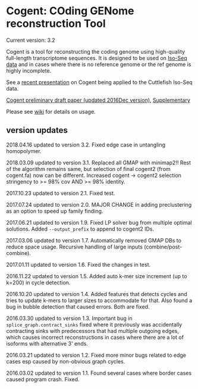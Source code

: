 # Cogent: COding GENome reconstruction Tool

Current version: 3.2

Cogent is a tool for reconstructing the coding genome using high-quality full-length transcriptome sequences. It is designed to be used on [Iso-Seq data](https://github.com/PacificBiosciences/cDNA_primer/wiki) and in cases where there is no reference genome or the ref genome is highly incomplete. 

See a [recent presentation](https://www.dropbox.com/s/mn6hwhguh0pqceu/20160106_Cogent_developers_conference_slides_Cuttlefish.pdf?dl=0) on Cogent being applied to the Cuttlefish Iso-Seq data. 

[Cogent preliminary draft paper (updated 2016Dec version)](https://www.dropbox.com/s/kz0gi7qg0w82k9a/20161026_Cogent_manuscript_forGitHub.pdf?dl=0), [Supplementary](https://www.dropbox.com/s/37412o8glvnfhf9/20161026_Cogent_ManuscriptPlusSupplement_forGitHub.pdf?dl=0)

Please see [wiki](https://github.com/Magdoll/Cogent/wiki) for details on usage.


## version updates

2018.04.16 updated to version 3.2. Fixed edge case in untangling homopolymer.

2018.03.09 updated to version 3.1. Replaced all GMAP with minimap2!! Rest of the algorithm remains same, but selection of final cogent2 (from cogent.fa) now can be different. Increased cogent -> cogent2 selection stringency to >= 98% cov AND >= 98% identity.

2017.10.23 updated to version 2.1. Fixed test. 

2017.07.24 updated to version 2.0. MAJOR CHANGE in adding preclustering as an option to speed up family finding.

2017.06.21 updated to version 1.9. Fixed LP solver bug from multiple optimal solutions. Added `--output_prefix` to append to cogent2 IDs. 

2017.03.06  updated to version 1.7. Automatically removed GMAP DBs to reduce space usage. Recursive handling of large inputs (combine/post-combine).

2017.01.11  updated to version 1.6. Fixed the changes in test.

2016.11.22  updated to version 1.5. Added auto k-mer size increment (up to k=200) in cycle detection.

2016.10.20  updated to version 1.4. Added features that detects cycles and tries to update k-mers to larger sizes to accommodate for that. Also found a bug in bubble detection that caused errors. Both are fixed.

2016.03.30  updated to version 1.3. Important bug in `splice_graph.contract_sinks` fixed where it previously was accidentally contracting sinks with predecessors that had multiple outgoing edges, which causes incorrect reconstructions in cases where there are a lot of isoforms with alternative 3' ends.

2016.03.21  updated to version 1.2. Fixed more minor bugs related to edge cases esp caused by non-obvious graph cycles.

2016.03.02  updated to version 1.1. Found several cases where border cases caused program crash. Fixed.

